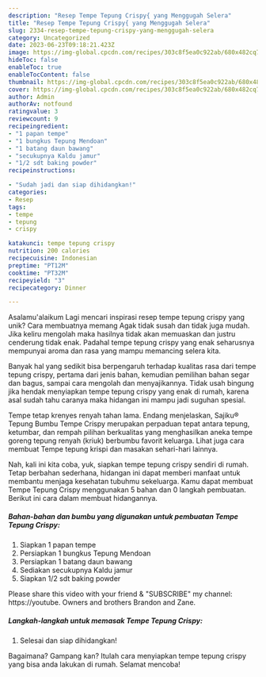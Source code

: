 ```yaml
---
description: "Resep Tempe Tepung Crispy{ yang Menggugah Selera"
title: "Resep Tempe Tepung Crispy{ yang Menggugah Selera"
slug: 2334-resep-tempe-tepung-crispy-yang-menggugah-selera
category: Uncategorized
date: 2023-06-23T09:18:21.423Z
image: https://img-global.cpcdn.com/recipes/303c8f5ea0c922ab/680x482cq70/tempe-tepung-crispy-foto-resep-utama.jpg
hideToc: false
enableToc: true
enableTocContent: false
thumbnail: https://img-global.cpcdn.com/recipes/303c8f5ea0c922ab/680x482cq70/tempe-tepung-crispy-foto-resep-utama.jpg
cover: https://img-global.cpcdn.com/recipes/303c8f5ea0c922ab/680x482cq70/tempe-tepung-crispy-foto-resep-utama.jpg
author: Admin
authorAv: notfound
ratingvalue: 3
reviewcount: 9
recipeingredient:
- "1 papan tempe"
- "1 bungkus Tepung Mendoan"
- "1 batang daun bawang"
- "secukupnya Kaldu jamur"
- "1/2 sdt baking powder"
recipeinstructions:

- "Sudah jadi dan siap dihidangkan!"
categories:
- Resep
tags:
- tempe
- tepung
- crispy

katakunci: tempe tepung crispy 
nutrition: 200 calories
recipecuisine: Indonesian
preptime: "PT12M"
cooktime: "PT32M"
recipeyield: "3"
recipecategory: Dinner

---
```



Asalamu'alaikum Lagi mencari inspirasi resep tempe tepung crispy yang unik? Cara membuatnya memang Agak tidak susah dan tidak juga mudah. Jika keliru mengolah maka hasilnya tidak akan memuaskan dan justru cenderung tidak enak. Padahal tempe tepung crispy yang enak seharusnya mempunyai aroma dan rasa yang mampu memancing selera kita.


Banyak hal yang sedikit bisa berpengaruh terhadap kualitas rasa dari tempe tepung crispy, pertama dari jenis bahan, kemudian pemilihan bahan segar dan bagus, sampai cara mengolah dan menyajikannya. Tidak usah bingung jika hendak menyiapkan tempe tepung crispy yang enak di rumah, karena asal sudah tahu caranya maka hidangan ini mampu jadi suguhan spesial.

Tempe tetap krenyes renyah tahan lama. Endang menjelaskan, Sajiku® Tepung Bumbu Tempe Crispy merupakan perpaduan tepat antara tepung, ketumbar, dan rempah pilihan berkualitas yang menghasilkan aneka tempe goreng tepung renyah (kriuk) berbumbu favorit keluarga. Lihat juga cara membuat Tempe tepung krispi dan masakan sehari-hari lainnya.


Nah, kali ini kita coba, yuk, siapkan tempe tepung crispy sendiri di rumah. Tetap berbahan sederhana, hidangan ini dapat memberi manfaat untuk membantu menjaga kesehatan tubuhmu sekeluarga. Kamu dapat membuat Tempe Tepung Crispy menggunakan 5 bahan dan 0 langkah pembuatan. Berikut ini cara dalam membuat hidangannya.

<!--inarticleads1-->

##### Bahan-bahan dan bumbu yang digunakan untuk pembuatan Tempe Tepung Crispy:

1. Siapkan 1 papan tempe
1. Persiapkan 1 bungkus Tepung Mendoan
1. Persiapkan 1 batang daun bawang
1. Sediakan secukupnya Kaldu jamur
1. Siapkan 1/2 sdt baking powder


Please share this video with your friend &amp; &#34;SUBSCRIBE&#34; my channel: https://youtube. Owners and brothers Brandon and Zane. 

<!--inarticleads2-->

##### Langkah-langkah untuk memasak Tempe Tepung Crispy:


1. Selesai dan siap dihidangkan!



Bagaimana? Gampang kan? Itulah cara menyiapkan tempe tepung crispy yang bisa anda lakukan di rumah. Selamat mencoba!
